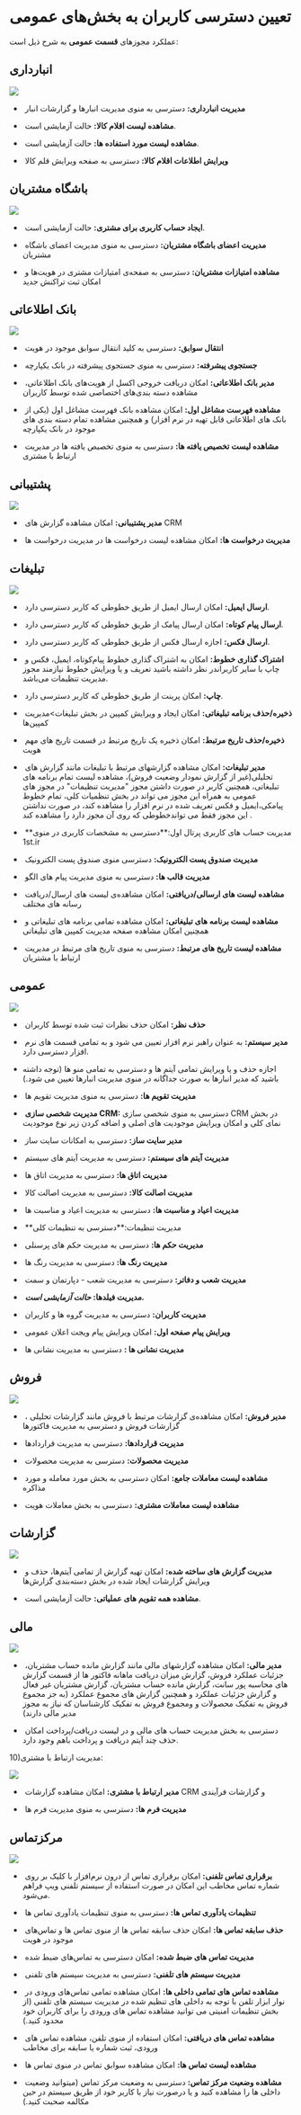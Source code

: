 ﻿# تعیین دسترسی کاربران به بخش‌های عمومی 

عملکرد مجوزهای **قسمت عمومی** به شرح ذیل است:

## انبارداری

![](permission2.png)

- ​	**مدیریت انبارداری:**  دسترسی به منوی  مدیریت انبارها و  گزارشات انبار 

- ​	**مشاهده لیست اقلام کالا:** حالت آزمایشی است.

- ​	**مشاهده لیست مورد استفاده ها:** حالت آزمایشی است.

- ​	**ویرایش اطلاعات اقلام کالا:**  دسترسی به صفحه  ویرایش قلم کالا


## باشگاه مشتریان

![](permission3.png)

- ​	**ایجاد حساب کاربری برای مشتری:** حالت آزمایشی است.

- ​	**مدیریت اعضای باشگاه مشتریان:** دسترسی به منوی  مدیریت اعضای باشگاه مشتریان 

- ​	**مشاهده امتیازات مشتریان:** دسترسی به صفحه‌ی امتیازات مشتری در هویت‌ها و امکان ثبت تراکنش جدید


## بانک اطلاعاتی

![](permission4.png)

- ​	**انتقال سوابق:** دسترسی به کلید انتقال سوابق موجود در هویت

- ​	**جستجوی پیشرفته:** دسترسی به منوی  جستجوی پیشرفته در  بانک یکپارچه  

- ​	**مدیر بانک اطلاعاتی:** امکان دریافت خروجی اکسل از هویت‌های بانک اطلاعاتی، مشاهده دسته بندی‌های اختصاصی شده توسط کاربران

- ​	**مشاهده فهرست مشاغل اول:** امکان مشاهده بانک فهرست مشاغل اول (یکی از بانک های اطلاعاتی قابل تهیه در نرم افزار)  و همچنین مشاهده تمام دسته بندی های موجود در بانک یکپارچه 

- ​	**مشاهده لیست تخصیص یافته ها:** دسترسی به منوی تخصیص یافته ها  در مدیریت ارتباط با مشتری  


## پشتیبانی

![](permission4.png)

- ​	**مدیر پشتیبانی:** امکان مشاهده  گزارش های CRM 

- ​	**مدیریت درخواست ها:** امکان مشاهده لیست  درخواست ها در مدیریت درخواست ها 


## تبلیغات

![](permission6.png)

- ​	**ارسال ایمیل:**  امکان ارسال ایمیل از طریق خطوطی که کاربر دسترسی دارد.

- ​	**ارسال پیام کوتاه:** امکان ارسال پیامک از طریق خطوطی که کاربر دسترسی دارد.

- ​	**ارسال فکس:** اجازه ارسال فکس از طریق خطوطی که کاربر دسترسی دارد.

- ​	**اشتراک گذاری خطوط:** امکان به اشتراک گذاری خطوط پیام‌کوتاه، ایمیل، فکس و چاپ با سایر کاربراندر نظر داشته باشید تعریف و یا ویرایش خطوط نیازمند مجوز مدیریت تنظیمات می‌باشد.

- ​	**چاپ:** امکان پرینت از طریق خطوطی که کاربر دسترسی دارد.

- ​	**ذخیره/حذف برنامه تبلیغاتی:** امکان ایجاد و ویرایش کمپین در بخش تبلیغات>مدیریت کمپین‌ها

- ​	**ذخیره/حذف تاریخ مرتبط:** امکان ذخیره یک تاریخ مرتبط در قسمت تاریخ های مهم هویت

- ​	**مدیر تبلیغات:** امکان مشاهده گزارشهای مرتبط با تبلیغات مانند گزارش های تحلیلی(غیر از گزارش نمودار وضعیت فروش)، مشاهده لیست تمام برنامه های تبلیغاتی، همچنین کاربر در صورت داشتن مجوز "مدیریت تنظیمات" در مجوز های عمومی به همراه این مجوز می تواند در بخش تنظمیات کلی، تمام خطوط پیامکی،ایمیل و فکس  تعریف شده در نرم افزار را مشاهده کند، در صورت نداشتن این مجوز فقط می تواندخطوطی که روی آن مجوز دارد را مشاهده کند .

- ​	**مدیریت حساب های کاربری پرتال اول:**دسترسی به مشخصات کاربری در منوی 1st.ir 

- ​	**مدیریت صندوق پست الکترونیک:** دسترسی منوی صندوق پست الکترونیک 

- ​	**مدیریت قالب ها:** دسترسی به منوی مدیریت پیام های الگو

- ​	**مشاهده لیست های ارسالی/دریافتی:** امکان مشاهده‌ی لیست های ارسال/دریافت رسانه های مختلف

- ​	**مشاهده لیست برنامه های تبلیغاتی:** امکان مشاهده تمامی برنامه های تبلیغاتی و همچنین امکان مشاهده صفحه مدیریت کمپین های تبلیغاتی 

- ​	**مشاهده لیست تاریخ های مرتبط:** دسترسی به منوی تاریخ های مرتبط در مدیریت ارتباط با مشتریان 


## عمومی

![](permission7.png)

- ​	**حذف نظر:**  امکان حذف نظرات ثبت شده توسط کاربران

- ​	**مدیر سیستم:** به عنوان راهبر نرم افزار تعیین می شود و به تمامی قسمت های نرم افزار دسترسی دارد.

-  اجازه حذف و یا ویرایش تمامی آیتم ها و دسترسی به تمامی منو ها (توجه داشته باشید که مدیر انبارها به صورت جداگانه در منوی مدیریت انبارها تعیین می شود.)

- ​	**مدیریت تقویم ها:** دسترسی به منوی  مدیریت تقویم ها 

- ​	**مدیریت شخصی سازی CRM:** دسترسی به منوی شخصی سازی CRM در بخش نمای کلی و امکان ویرایش موجودیت های اصلی و اضافه کردن زیر نوع موجودیت 

- ​	 **مدیر سایت ساز:** دسترسی به امکانات سایت ساز 

- ​	**مدیریت آیتم های سیستم:** دسترسی به مدیریت آیتم های سیستم 

- ​	**مدیریت اتاق ها:** دسترسی به  مدیریت اتاق ها  

- ​	**مدیریت اصالت کالا:** دسترسی به  مدیریت اصالت کالا 

- ​	 **مدیریت اعیاد و مناسبت ها:** دسترسی به  مدیریت اعیاد و مناسبت ها 

- ​	**مدیریت تنظیمات:**دسترسی به تنظیمات کلی  

- ​	**مدیریت حکم ها:** دسترسی به  مدیریت حکم های پرسنلی  

- ​	**مدیریت رنگ ها:** دسترسی به  مدیریت رنگ ها  

- ​	**مدیریت شعب و دفاتر:** دسترسی به  مدیریت شعب - دپارتمان و سمت  

- ​	**مدیریت فیلدها:** ***حالت آزمایشی است.***

- ​	**مدیریت کاربران:** دسترسی به  مدیریت گروه ها و کاربران  

- ​	**ویرایش پیام صفحه اول:** امکان ویرایش پیام ویجت اعلان عمومی 

- ​	**مدیریت نشانی ها :**  دسترسی به  مدیریت نشانی ها 


## فروش

![](permission8.png)

- ​	**مدیر فروش:** امکان مشاهده‌ی گزارشات مرتبط با فروش مانند  گزارشات تحلیلی ،  گزارشات فروش و دسترسی به  مدیریت فاکتورها  

- ​	**مدیریت قراردادها:** دسترسی به   مدیریت قراردادها  

- ​	**مدیریت محصولات:** دسترسی به  مدیریت محصولات 

- ​	**مشاهده لیست معاملات جامع:** امکان دسترسی به  بخش مورد معامله  و مورد مذاکره 

- ​	 **مشاهده لیست معاملات مشتری:** دسترسی به بخش معاملات هویت


## گزارشات 

![](permission9.png)

- 
  ​	**مدیریت گزارش های ساخته شده:** امکان تهیه گزارش از تمامی آیتم‌ها، حذف و ویرایش گزارشات ایجاد شده در بخش دسته‌بندی گزارش‌ها

- ​	**مشاهده همه تقویم های عملیاتی:** حالت آزمایشی است.



## مالی

![](permission10.png)

- ​	**مدیر مالی:** امکان مشاهده گزارشهای مالی مانند گزارش مانده حساب مشتریان، جزئیات عملکرد فروش، گزارش میزان دریافت ماهانه فاکتور ها از قسمت گزارش های محاسبه پور سانت، گزارش مانده حساب مشتریان، گزارش مشتریان غیر فعال و گزارش جزئیات عملکرد  و همچنین گزارش های مجموع عملکرد (به جز مجموع فروش به تفکیک محصولات و ومجموع فروش به تفکیک کارشناسان که نیاز به مجوز مدیر مالی دارند) 

- ​	دسترسی به بخش مدیریت حساب های مالی و در لیست دریافت/پرداخت امکان حذف چند آیتم دریافت و پرداخت باهم وجود دارد.


10)مدیریت ارتباط با مشتری:

![](permission11.png)

- ​	**مدیر ارتباط با مشتری:** امکان مشاهده گزارشات CRM و گزارشات فرآیندی 

- ​	**مدیریت فرم ها:** دسترسی به منوی  مدیریت فرم ها 


## مرکزتماس

![](permission12.png)

- ​	**برقراری تماس تلفنی:** امکان برقراری تماس از درون نرم‌افزار با کلیک بر روی شماره تماس مخاطب این امکان در صورت استفاده از سیستم تلفنی ویپ فراهم می‌شود.

- ​	**تنظیمات یادآوری تماس ها:** دسترسی به منوی  تنظیمات یادآوری تماس ها 

- ​	**حذف سابقه تماس ها:** امکان حذف سابقه تماس ها از منوی تماس ها  و تماس‌های موجود در هویت

- ​	**مدیریت تماس های ضبط شده:** امکان دسترسی به تماس‌های ضبط شده

- ​	**مدیریت سیستم های تلفنی:** دسترسی به  مدیریت سیستم های تلفنی 

- ​	**مشاهده تماس های تمامی داخلی ها:** امکان مشاهده تمامی تماس‌های ورودی در نوار ابزار تلفن با توجه به داخلی های تنظیم شده در  مدیریت سیستم های تلفنی (از بخش تنظیمات امنیتی می توانید مشاهده تماس های ورودی را برای کاربران خود محدود کنید.)

- ​	**مشاهده تماس های دریافتی:** امکان استفاده از منوی  تلفن، مشاهده تماس های ورودی، ثبت شماره یا سابقه برای مخاطب

- ​	**مشاهده لیست تماس ها:** امکان مشاهده سوابق تماس در منوی  تماس ها  

- ​	 **مشاهده وضعیت مرکز تماس:** دسترسی به  وضعیت مرکز تماس  (میتوانید وضعیت داخلی ها را مشاهده کنید و یا درصورت نیاز با کاربر خود از طریق سیستم در حین مکالمه صحبت کنید.)


















